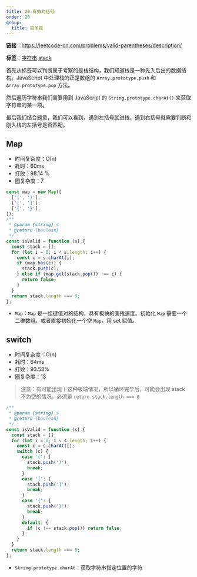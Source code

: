 ```yaml
---
title: 20.有效的括号
order: 20
group:
  title: 简单题
---
```


**链接**：https://leetcode-cn.com/problems/valid-parentheses/description/

**标签**：<a href="https://leetcode-cn.com/tag/string/problemset/"><Badge>字符串</Badge></a> <a href="https://leetcode-cn.com/tag/stack/problemset/"><Badge>stack</Badge></a>

首先从标签可以判断属于考察的是栈结构，我们知道栈是一种先入后出的数据结构。JavaScript 中处理栈的正是数组的 `Array.prototype.push` 和 `Array.prototype.pop` 方法。

然后遍历字符串我们需要用到 JavaScript 的 `String.prototype.charAt()` 来获取字符串的某一项。

最后我们结合题意，我们可以看到，遇到左括号就进栈，遇到右括号就需要判断和刚入栈的左括号是否匹配。

## Map

- 时间复杂度：<Badge>O(n)</Badge>
- 耗时：<Badge>60ms</Badge>
- 打败：<Badge>98.14 %</Badge>
- 圈复杂度：<Badge>7</Badge>

```js
const map = new Map([
  ['(', ')'],
  ['[', ']'],
  ['{', '}'],
]);
/**
 * @param {string} s
 * @return {boolean}
 */
const isValid = function (s) {
  const stack = [];
  for (let i = 0; i < s.length; i++) {
    const c = s.charAt(i);
    if (map.has(c)) {
      stack.push(c);
    } else if (map.get(stack.pop()) !== c) {
      return false;
    }
  }
  return stack.length === 0;
};
```

- `Map`：`Map` 是一组键值对的结构，具有极快的查找速度。初始化 `Map` 需要一个二维数组，或者直接初始化一个空 `Map`，用 set 赋值。

## switch

- 时间复杂度：<Badge>O(n)</Badge>
- 耗时：<Badge>64ms</Badge>
- 打败：<Badge>93.53%</Badge>
- 圈复杂度：<Badge>13</Badge>

> 注意：有可能出现 `[` 这种极端情况，所以循环完毕后，可能会出现 stack 不为空的情况。必须是 `return stack.length === 0`

```js
/**
 * @param {string} s
 * @return {boolean}
 */
const isValid = function (s) {
  const stack = [];
  for (let i = 0; i < s.length; i++) {
    const c = s.charAt(i);
    switch (c) {
      case '(': {
        stack.push(')');
        break;
      }
      case '[': {
        stack.push(']');
        break;
      }
      case '{': {
        stack.push('}');
        break;
      }
      default: {
        if (c !== stack.pop()) return false;
      }
    }
  }
  return stack.length === 0;
};
```

- `String.prototype.charAt`：获取字符串指定位置的字符

